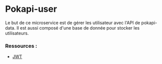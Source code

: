 # Pokapi-user

Le but de ce microservice est de gérer les utilisateur avec l'API de pokapi-data. Il est aussi composé d'une base de donnée pour stocker les utilisateurs.

### Ressources :

+ [JWT](https://jwt.io/)